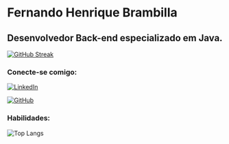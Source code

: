 
# Fernando Henrique Brambilla


## Desenvolvedor Back-end especializado em Java.


[![GitHub Streak](https://streak-stats.demolab.com/?user=FernandoBrambilla&theme=bear&background=000&border=30A3DC&dates=FFF)](https://git.io/streak-stats)

### Conecte-se comigo: 
[![LinkedIn](https://img.shields.io/badge/LinkedIn-0077B5?style=for-the-badge&logo=linkedin&logoColor=white)](https://www.linkedin.com/in/fernandohbrambilla/)

[![GitHub](https://img.shields.io/badge/GitHub-100000?style=for-the-badge&logo=github&logoColor=white)](https://github.com/FernandoBrambilla)

### Habilidades:
![Top Langs](https://github-readme-stats-git-masterrstaa-rickstaa.vercel.app/api/top-langs/?username=FernandoBrambilla&layout=compact&bg_color=000&border_color=30A3DC&title_color=E94D5F&text_color=FFF)


